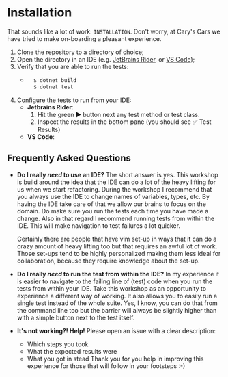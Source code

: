 Installation
============

That sounds like a lot of work: `INSTALLATION`.
Don't worry, at Cary's Cars we have tried to make on-boarding a pleasant experience.

1. Clone the repository to a directory of choice;
2. Open the directory in an IDE (e.g. [JetBrains Rider][1], or [VS Code][2]);
3. Verify that you are able to run the tests:
    - ```bash
        $ dotnet build
        $ dotnet test
        ```
4. Configure the tests to run from your IDE:
    - **Jetbrains Rider**:
        1. Hit the green ▶️ button next any test method or test class.
        10. Inspect the results in the bottom pane (you should see ✅ Test Results)
    - **VS Code**: <not yet researched>

Frequently Asked Questions
--------------------------

* **Do I really _need_ to use an IDE?**
  The short answer is yes. This workshop is build around the idea that the IDE can do a lot of the heavy lifting for us
  when we start refactoring. During the workshop I recommend that you always use the IDE to change names of variables,
  types, etc. By having the IDE take care of that we allow our brains to focus on the domain. Do make sure you run the
  tests each time you have made a change. Also in that regard I recommend running tests from within the IDE. This will
  make navigation to test failures a lot quicker.

  Certainly there are people that have vim set-up in ways that it can do a crazy amount of
  heavy lifting too but that requires an awful lot of work. Those set-ups tend to be highly personalized making them
  less ideal for collaboration, because they require knowledge about the set-up.

* **Do I really _need_ to run the test from within the IDE?**
  In my experience it is easier to navigate to the failing line of (test) code when you run the tests from within your
  IDE. Take this workshop as an opportunity to experience a different way of working. It also allows you to easily run
  a single test instead of the whole suite. Yes, I know, you can do that from the command line too but the barrier will
  always be slightly higher than with a simple button next to the test itself.

* **It's not working?! Help!**
  Please open an issue with a clear description:
    - Which steps you took
    - What the expected results were
    - What you got in stead
      Thank you for you help in improving this experience for those that will follow in your footsteps :-)

[1]: https://www.jetbrains.com/rider/
[2]: https://code.visualstudio.com